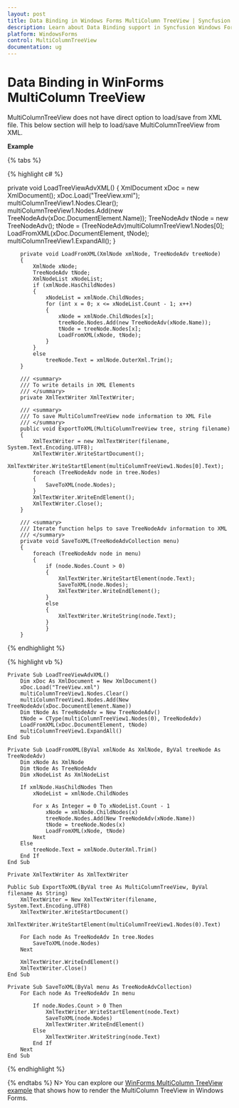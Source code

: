 ```yaml
---
layout: post
title: Data Binding in Windows Forms MultiColumn TreeView | Syncfusion
description: Learn about Data Binding support in Syncfusion Windows Forms MultiColumn TreeView control and more details.
platform: WindowsForms
control: MultiColumnTreeView
documentation: ug
---
```


# Data Binding in WinForms MultiColumn TreeView

MultiColumnTreeView does not have direct option to load/save from XML file. This below section will help to load/save MultiColumnTreeView from XML.

**Example**

{% tabs %}

{% highlight c# %}

  private void LoadTreeViewAdvXML()
        {
            XmlDocument xDoc = new XmlDocument();
            xDoc.Load("TreeView.xml");
            multiColumnTreeView1.Nodes.Clear();
            multiColumnTreeView1.Nodes.Add(new
          TreeNodeAdv(xDoc.DocumentElement.Name));
            TreeNodeAdv tNode = new TreeNodeAdv();
            tNode = (TreeNodeAdv)multiColumnTreeView1.Nodes[0];
            LoadFromXML(xDoc.DocumentElement, tNode);
            multiColumnTreeView1.ExpandAll();
        }

        private void LoadFromXML(XmlNode xmlNode, TreeNodeAdv treeNode)
        {
            XmlNode xNode;
            TreeNodeAdv tNode;
            XmlNodeList xNodeList;
            if (xmlNode.HasChildNodes)
            {
                xNodeList = xmlNode.ChildNodes;
                for (int x = 0; x <= xNodeList.Count - 1; x++)
                {
                    xNode = xmlNode.ChildNodes[x];
                    treeNode.Nodes.Add(new TreeNodeAdv(xNode.Name));
                    tNode = treeNode.Nodes[x];
                    LoadFromXML(xNode, tNode);
                }
            }
            else
                treeNode.Text = xmlNode.OuterXml.Trim();
        }

        /// <summary>
        /// To write details in XML Elements
        /// </summary>
        private XmlTextWriter XmlTextWriter;

        /// <summary>
        /// To save MultiColumnTreeView node information to XML File
        /// </summary>
        public void ExportToXML(MultiColumnTreeView tree, string filename)
        {
            XmlTextWriter = new XmlTextWriter(filename, System.Text.Encoding.UTF8);
            XmlTextWriter.WriteStartDocument();
            XmlTextWriter.WriteStartElement(multiColumnTreeView1.Nodes[0].Text);
            foreach (TreeNodeAdv node in tree.Nodes)
            {
                SaveToXML(node.Nodes);
            }
            XmlTextWriter.WriteEndElement();
            XmlTextWriter.Close();
        }

        /// <summary>
        /// Iterate function helps to save TreeNodeAdv information to XML
        /// </summary>
        private void SaveToXML(TreeNodeAdvCollection menu)
        {
            foreach (TreeNodeAdv node in menu)
            {
                if (node.Nodes.Count > 0)
                {
                    XmlTextWriter.WriteStartElement(node.Text);
                    SaveToXML(node.Nodes);
                    XmlTextWriter.WriteEndElement();
                }
                else
                {
                    XmlTextWriter.WriteString(node.Text);
                }
                }
        }

{% endhighlight %}

{% highlight vb %}

    Private Sub LoadTreeViewAdvXML()
        Dim xDoc As XmlDocument = New XmlDocument()
        xDoc.Load("TreeView.xml")
        multiColumnTreeView1.Nodes.Clear()
        multiColumnTreeView1.Nodes.Add(New TreeNodeAdv(xDoc.DocumentElement.Name))
        Dim tNode As TreeNodeAdv = New TreeNodeAdv()
        tNode = CType(multiColumnTreeView1.Nodes(0), TreeNodeAdv)
        LoadFromXML(xDoc.DocumentElement, tNode)
        multiColumnTreeView1.ExpandAll()
    End Sub

    Private Sub LoadFromXML(ByVal xmlNode As XmlNode, ByVal treeNode As TreeNodeAdv)
        Dim xNode As XmlNode
        Dim tNode As TreeNodeAdv
        Dim xNodeList As XmlNodeList

        If xmlNode.HasChildNodes Then
            xNodeList = xmlNode.ChildNodes

            For x As Integer = 0 To xNodeList.Count - 1
                xNode = xmlNode.ChildNodes(x)
                treeNode.Nodes.Add(New TreeNodeAdv(xNode.Name))
                tNode = treeNode.Nodes(x)
                LoadFromXML(xNode, tNode)
            Next
        Else
            treeNode.Text = xmlNode.OuterXml.Trim()
        End If
    End Sub

    Private XmlTextWriter As XmlTextWriter

    Public Sub ExportToXML(ByVal tree As MultiColumnTreeView, ByVal filename As String)
        XmlTextWriter = New XmlTextWriter(filename, System.Text.Encoding.UTF8)
        XmlTextWriter.WriteStartDocument()
        XmlTextWriter.WriteStartElement(multiColumnTreeView1.Nodes(0).Text)

        For Each node As TreeNodeAdv In tree.Nodes
            SaveToXML(node.Nodes)
        Next

        XmlTextWriter.WriteEndElement()
        XmlTextWriter.Close()
    End Sub

    Private Sub SaveToXML(ByVal menu As TreeNodeAdvCollection)
        For Each node As TreeNodeAdv In menu

            If node.Nodes.Count > 0 Then
                XmlTextWriter.WriteStartElement(node.Text)
                SaveToXML(node.Nodes)
                XmlTextWriter.WriteEndElement()
            Else
                XmlTextWriter.WriteString(node.Text)
            End If
        Next
    End Sub

{% endhighlight %}

{% endtabs %}
N> You can explore our [WinForms MultiColumn TreeView example](https://github.com/syncfusion/winforms-demos/tree/master/multicolumntreeview) that shows how to render the MultiColumn TreeView in Windows Forms.